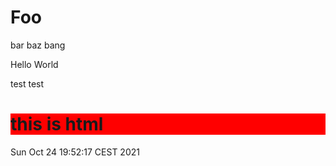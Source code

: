 # Foo

bar baz bang

Hello World

test test

<h1 style="background-color:#f00">this is html</h1>
Sun Oct 24 19:52:17 CEST 2021
